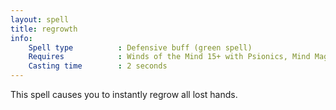```yaml
---
layout: spell
title: regrowth
info:
    Spell type          : Defensive buff (green spell)
    Requires            : Winds of the Mind 15+ with Psionics, Mind Magic 15+, or Mind Magic 10+ with Psionics
    Casting time        : 2 seconds
---
```


This spell causes you to instantly regrow all lost hands.
